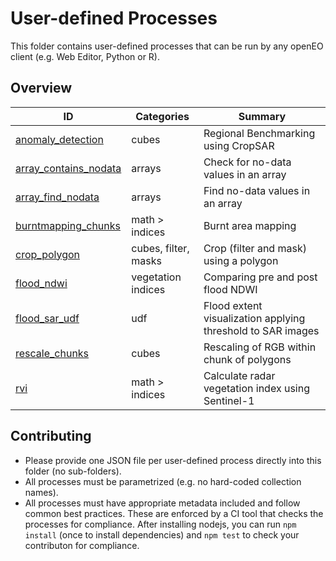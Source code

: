 # User-defined Processes

This folder contains user-defined processes that can be run by any openEO client (e.g. Web Editor, Python or R).

## Overview

| ID | Categories | Summary |
| -- | ---------- | ------- |
| [anomaly_detection](anomaly_detection.json)         | cubes | Regional Benchmarking using CropSAR |
| [array_contains_nodata](array_contains_nodata.json) | arrays | Check for no-data values in an array |
| [array_find_nodata](array_find_nodata.json)         | arrays | Find no-data values in an array |
| [burntmapping_chunks](burntmapping_chunks.json)     | math > indices | Burnt area mapping |
| [crop_polygon](crop_polygon.json)                   | cubes, filter, masks | Crop (filter and mask) using a polygon |
| [flood_ndwi](flood_ndwi.json)                       | vegetation indices | Comparing pre and post flood NDWI |
| [flood_sar_udf](flood_sar_udf.json)                 | udf | Flood extent visualization applying threshold to SAR images |
| [rescale_chunks](rescale_chunks.json)               | cubes | Rescaling of RGB within chunk of polygons |
| [rvi](rvi.json)               | math > indices | Calculate radar vegetation index using Sentinel-1 |

## Contributing

* Please provide one JSON file per user-defined process directly into this folder (no sub-folders).
* All processes must be parametrized (e.g. no hard-coded collection names).
* All processes must have appropriate metadata included and follow common best practices. These are enforced by a CI tool that checks the processes for compliance.
  After installing nodejs, you can run `npm install` (once to install dependencies) and `npm test` to check your contributon for compliance.